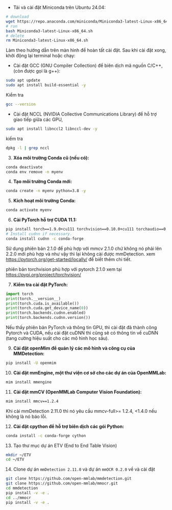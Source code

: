 - Tải và cài đặt Miniconda trên Ubuntu 24.04:
  
```bash
# download
wget https://repo.anaconda.com/miniconda/Miniconda3-latest-Linux-x86_64.sh
# run
bash Miniconda3-latest-Linux-x86_64.sh
# delete
rm Miniconda3-latest-Linux-x86_64.sh
```

Làm theo hướng dẫn trên màn hình để hoàn tất cài đặt. Sau khi cài đặt xong, khởi động lại terminal hoặc chạy:

- Cài đặt GCC (GNU Compiler Collection) để biên dịch mã nguồn C/C++, (còn được gọi là g++): 

```bash
sudo apt update
sudo apt install build-essential -y
```
Kiểm tra
```bash
gcc --version
```
- Cài đặt NCCL (NVIDIA Collective Communications Library) để hỗ trợ giao tiếp giữa các GPU, 

```bash
sudo apt install libnccl2 libnccl-dev -y
```
kiểm tra

```bash
dpkg -l | grep nccl
```

3. **Xóa môi trường Conda cũ (nếu có):**

```bash
conda deactivate
conda env remove -n myenv
```

4. **Tạo môi trường Conda mới:**

```bash
conda create -n myenv python=3.8 -y
```
5. **Kích hoạt môi trường Conda:**

```bash
conda activate myenv
```

6. **Cài PyTorch hỗ trợ CUDA 11.1:**

```bash
pip install torch==1.9.0+cu111 torchvision==0.10.0+cu111 torchaudio==0.9.0 -f https://download.pytorch.org/whl/torch_stable.html
# Install cudnn if necessary.
conda install cudnn -c conda-forge

```

Sử dụng phiên bản 2.1.0 để phù hợp với mmcv 2.1.0 chứ không nó phải lên 2.2.0 mới phù hợp và như vậy thì lại không cài được mmDetection.
xem https://pytorch.org/get-started/locally/ để biết thêm chi tiết.

phiên bản torchvision phù hợp với pytorch 2.1.0 xem tại https://pypi.org/project/torchvision/

7. **Kiểm tra cài đặt PyTorch:**

```python
import torch
print(torch.__version__)
print(torch.cuda.is_available())
print(torch.cuda.get_device_name(0))
print(torch.backends.cudnn.enabled)
print(torch.backends.cudnn.version())

```
Nếu thấy phiên bản PyTorch và thông tin GPU, thì cài đặt đã thành công Pytorch và CUDA, nếu cài đặt cuDNN thì cũng sẽ có thông tin về cuDNN (tang cường hiệu suất cho các mô hình học sâu).

9. **Cài đặt openMim để quản lý các mô hình và công cụ của MMDetection:**

```bash
pip install -U openmim
```

10. **Cài đặt mmEngine, một thư viện cơ sở cho các dự án của OpenMMLab:**

```bash
mim install mmengine
```

11. **Cài đặt mmCV (OpenMMLab Computer Vision Foundation):**

```bash
mim install mmcv==1.2.4
```
Khi cài mmDetection 2.11.0 thì nó yêu cầu mmcv-full>= 1.2.4, <1.4.0 nếu không là nó báo lỗi.

12. **Cài đặt cpython để hỗ trợ biên dịch các gói Python:**

```bash
conda install -c conda-forge cython
```

13. Tạo thư mục dự án ETV (End to End Table Vision)

```bash
mkdir ~/ETV
cd ~/ETV
```

14. Clone dự án `mmDetection 2.11.0` và dự án `mmOCR 0.2.0` về và cài đặt

```bash
git clone https://github.com/open-mmlab/mmdetection.git
git clone https://github.com/open-mmlab/mmocr.git
cd mmdetection
pip install -v -e .
cd ../mmocr
pip install -v -e .
```
